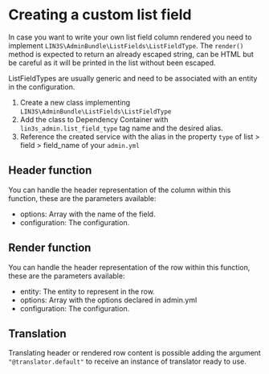# Creating a custom list field

In case you want to write your own list field column rendered you need to implement
`LIN3S\AdminBundle\ListFields\ListFieldType`. The `render()` method is expected to return an already escaped
string, can be HTML but be careful as it will be printed in the list without been escaped.

ListFieldTypes are usually generic and need to be associated with an entity in the configuration.

1. Create a new class implementing `LIN3S\AdminBundle\ListFields\ListFieldType`
1. Add the class to Dependency Container with `lin3s_admin.list_field_type` tag name and the desired alias.
1. Reference the created service with the alias in the property `type` of list > field > field_name of your `admin.yml`

## Header function

You can handle the header representation of the column within this function, these are the parameters available:
* options: Array with the name of the field.
* configuration: The configuration.

## Render function

You can handle the header representation of the row within this function, these are the parameters available:
* entity: The entity to represent in the row.
* options: Array with the options declared in admin.yml
* configuration: The configuration.

## Translation

Translating header or rendered row content is possible adding the argument `"@translator.default"` to receive an 
instance of  translator ready to use.
